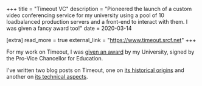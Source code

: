 +++
title = "Timeout VC"
description = "Pioneered the launch of a custom video conferencing service for my university using a pool of 10 loadbalanced production servers and a front-end to interact with them. I was given a fancy award too!"
date = 2020-03-14

[extra]
read_more = true
external_link = "https://www.timeout.srcf.net"
+++

For my work on Timeout, I was [given an award](https://www.cctl.cam.ac.uk/oscea/winners-2020/edwin-matias) by my University, signed by the Pro-Vice Chancellor for Education.

I've written two blog posts on Timeout, one on [its historical origins](https://blog.srcf.net/posts/timeout/) and another on [its technical aspects](https://blog.srcf.net/posts/timeout-diy/).
